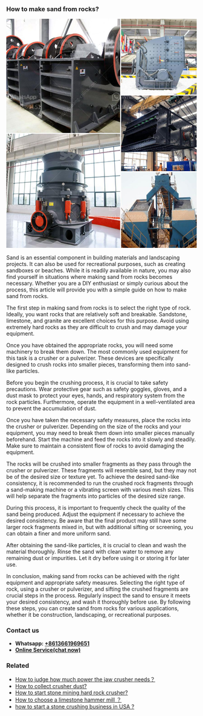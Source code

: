 <h3>How to make sand from rocks?</h3><img src='1701745337.jpg' alt=''><p>Sand is an essential component in building materials and landscaping projects. It can also be used for recreational purposes, such as creating sandboxes or beaches. While it is readily available in nature, you may also find yourself in situations where making sand from rocks becomes necessary. Whether you are a DIY enthusiast or simply curious about the process, this article will provide you with a simple guide on how to make sand from rocks.</p><p>The first step in making sand from rocks is to select the right type of rock. Ideally, you want rocks that are relatively soft and breakable. Sandstone, limestone, and granite are excellent choices for this purpose. Avoid using extremely hard rocks as they are difficult to crush and may damage your equipment.</p><p>Once you have obtained the appropriate rocks, you will need some machinery to break them down. The most commonly used equipment for this task is a crusher or a pulverizer. These devices are specifically designed to crush rocks into smaller pieces, transforming them into sand-like particles.</p><p>Before you begin the crushing process, it is crucial to take safety precautions. Wear protective gear such as safety goggles, gloves, and a dust mask to protect your eyes, hands, and respiratory system from the rock particles. Furthermore, operate the equipment in a well-ventilated area to prevent the accumulation of dust.</p><p>Once you have taken the necessary safety measures, place the rocks into the crusher or pulverizer. Depending on the size of the rocks and your equipment, you may need to break them down into smaller pieces manually beforehand. Start the machine and feed the rocks into it slowly and steadily. Make sure to maintain a consistent flow of rocks to avoid damaging the equipment.</p><p>The rocks will be crushed into smaller fragments as they pass through the crusher or pulverizer. These fragments will resemble sand, but they may not be of the desired size or texture yet. To achieve the desired sand-like consistency, it is recommended to run the crushed rock fragments through a sand-making machine or a vibrating screen with various mesh sizes. This will help separate the fragments into particles of the desired size range.</p><p>During this process, it is important to frequently check the quality of the sand being produced. Adjust the equipment if necessary to achieve the desired consistency. Be aware that the final product may still have some larger rock fragments mixed in, but with additional sifting or screening, you can obtain a finer and more uniform sand.</p><p>After obtaining the sand-like particles, it is crucial to clean and wash the material thoroughly. Rinse the sand with clean water to remove any remaining dust or impurities. Let it dry before using it or storing it for later use.</p><p>In conclusion, making sand from rocks can be achieved with the right equipment and appropriate safety measures. Selecting the right type of rock, using a crusher or pulverizer, and sifting the crushed fragments are crucial steps in the process. Regularly inspect the sand to ensure it meets your desired consistency, and wash it thoroughly before use. By following these steps, you can create sand from rocks for various applications, whether it be construction, landscaping, or recreational purposes.</p><h3>Contact us</h3><ul><li><strong>Whatsapp:&nbsp;<a href="https://wa.me/8613661969651">+8613661969651</a></strong></li><li><a href="https://swt.shibang-china.com/?git&amp;zhl&amp;How to make sand from rocks"><strong>Online Service(chat now)</strong></a></li></ul><h3>Related</h3><ul><li><a href='How to judge how much power the jaw crusher needs？.md'>How to judge how much power the jaw crusher needs？</a></li><li><a href='How to collect crusher dust.md'>How to collect crusher dust?</a></li><li><a href='How to start stone mining hard rock crusher.md'>How to start stone mining hard rock crusher?</a></li><li><a href='How to choose a limestone hammer mill ？.md'>How to choose a limestone hammer mill ？</a></li><li><a href='how to start a stone crushing business in USA .md'>how to start a stone crushing business in USA ?</a></li></ul>